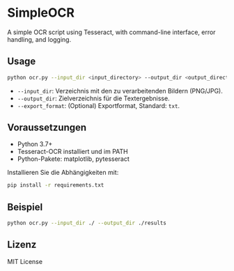 # SimpleOCR

A simple OCR script using Tesseract, with command-line interface, error handling, and logging.

## Usage

```bash
python ocr.py --input_dir <input_directory> --output_dir <output_directory> [--export_format txt]
```

- `--input_dir`: Verzeichnis mit den zu verarbeitenden Bildern (PNG/JPG).
- `--output_dir`: Zielverzeichnis für die Textergebnisse.
- `--export_format`: (Optional) Exportformat, Standard: `txt`.

## Voraussetzungen
- Python 3.7+
- Tesseract-OCR installiert und im PATH
- Python-Pakete: matplotlib, pytesseract

Installieren Sie die Abhängigkeiten mit:

```bash
pip install -r requirements.txt
```

## Beispiel

```bash
python ocr.py --input_dir ./ --output_dir ./results
```

## Lizenz
MIT License

